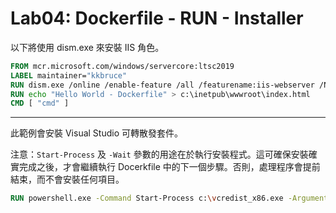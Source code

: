 ﻿# Lab04: Dockerfile - RUN - Installer

以下將使用 dism.exe 來安裝 IIS 角色。

```dockerfile
FROM mcr.microsoft.com/windows/servercore:ltsc2019
LABEL maintainer="kkbruce"
RUN dism.exe /online /enable-feature /all /featurename:iis-webserver /NoRestart
RUN echo "Hello World - Dockerfile" > c:\inetpub\wwwroot\index.html
CMD [ "cmd" ]
```

---

此範例會安裝 Visual Studio 可轉散發套件。

注意：`Start-Process` 及 `-Wait` 參數的用途在於執行安裝程式。這可確保安裝確實完成之後，才會繼續執行 Docerkfile 中的下一個步驟。否則，處理程序會提前結束，而不會安裝任何項目。

```dockerfile
RUN powershell.exe -Command Start-Process c:\vcredist_x86.exe -ArgumentList '/quiet' -Wait
```


